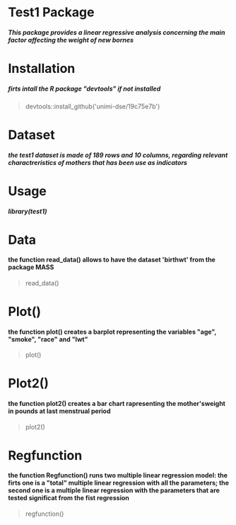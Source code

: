 # Test1 Package
##### This package provides a linear regressive analysis concerning the main factor affecting the weight of new bornes

# Installation

 ##### firts intall the R package "devtools" if not installed
> devtools::install_github('unimi-dse/19c75e7b')

# Dataset
##### the test1 dataset is made of 189 rows and 10 columns, regarding relevant charactreristics of mothers that has been use as indicators

# Usage
##### library(test1)

# Data
#### the function read_data() allows to have the dataset 'birthwt' from the package MASS
> read_data()

# Plot()
#### the function plot() creates a barplot representing the variables "age", "smoke", "race" and "lwt"
> plot()

# Plot2()
#### the function plot2() creates a bar chart rapresenting the mother'sweight in pounds at last menstrual period
> plot2()

# Regfunction
#### the function Regfunction() runs two multiple linear regression model: the firts one is a "total" multiple linear regression with all the parameters; the second one is a multiple linear regression with the parameters that are tested significat from the fist regression
> regfunction()

